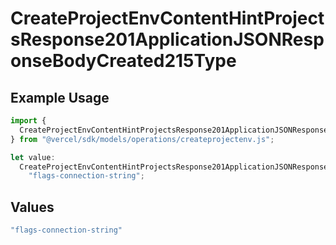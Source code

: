 # CreateProjectEnvContentHintProjectsResponse201ApplicationJSONResponseBodyCreated215Type

## Example Usage

```typescript
import {
  CreateProjectEnvContentHintProjectsResponse201ApplicationJSONResponseBodyCreated215Type,
} from "@vercel/sdk/models/operations/createprojectenv.js";

let value:
  CreateProjectEnvContentHintProjectsResponse201ApplicationJSONResponseBodyCreated215Type =
    "flags-connection-string";
```

## Values

```typescript
"flags-connection-string"
```